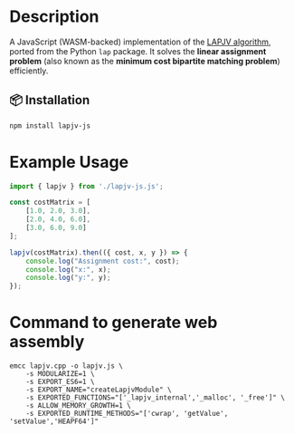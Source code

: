 # Description
A JavaScript (WASM-backed) implementation of the [LAPJV algorithm](https://github.com/gatagat/lap), ported from the Python `lap` package. It solves the **linear assignment problem** (also known as the **minimum cost bipartite matching problem**) efficiently.


## 📦 Installation
```bash
npm install lapjv-js
```


# Example Usage
```javascript
import { lapjv } from './lapjv-js.js';

const costMatrix = [
    [1.0, 2.0, 3.0],
    [2.0, 4.0, 6.0],
    [3.0, 6.0, 9.0]
];

lapjv(costMatrix).then(({ cost, x, y }) => {
    console.log("Assignment cost:", cost);
    console.log("x:", x);
    console.log("y:", y);
});

```
# Command to generate web assembly

```command
emcc lapjv.cpp -o lapjv.js \
    -s MODULARIZE=1 \
    -s EXPORT_ES6=1 \
    -s EXPORT_NAME="createLapjvModule" \
    -s EXPORTED_FUNCTIONS="['_lapjv_internal','_malloc', '_free']" \
    -s ALLOW_MEMORY_GROWTH=1 \
    -s EXPORTED_RUNTIME_METHODS="['cwrap', 'getValue', 'setValue','HEAPF64']"
```
